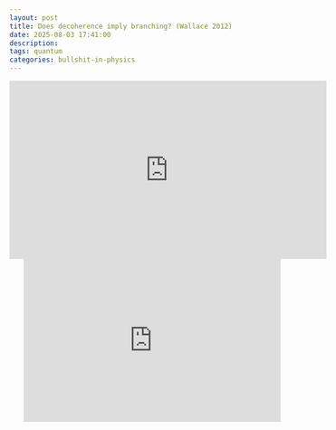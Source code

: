 ```yaml
---
layout: post
title: Does decoherence imply branching? (Wallace 2012)
date: 2025-08-03 17:41:00
description: 
tags: quantum 
categories: bullshit-in-physics
---
```


<iframe width="560" height="315" src="https://www.youtube.com/embed/ZfU3LKGFMOc?si=P7b5xNJQrXyBpJxI" title="YouTube video player" frameborder="0" allow="accelerometer; autoplay; clipboard-write; encrypted-media; gyroscope; picture-in-picture; web-share" referrerpolicy="strict-origin-when-cross-origin" allowfullscreen></iframe>

<iframe src="https://manifold.markets/embed/ttoe/is-david-wallace-wrong-about-decohe" title="Is David Wallace wrong about decoherence and branching in quantum physics?" frameborder="0" style="position: relative; left:50%; transform: translateX(-50%); width:90%; height:18rem; max-width: 35rem;"></iframe>
